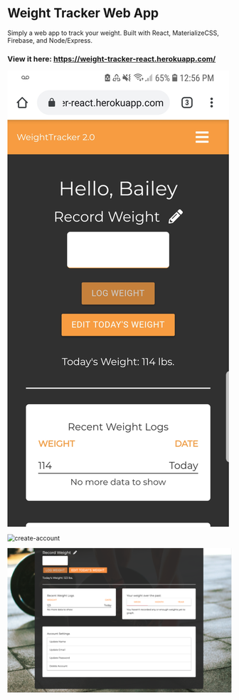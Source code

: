# Weight Tracker Web App

Simply a web app to track your weight. Built with React, MaterializeCSS, Firebase, and Node/Express. 

### View it here: https://weight-tracker-react.herokuapp.com/

![mobile](mobile.jpg)

![create-account](create.png)

![dashboard](dashboard.png)

